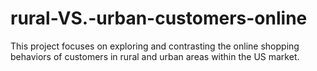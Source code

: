 # rural-VS.-urban-customers-online
This project focuses on exploring and contrasting the online shopping behaviors of customers in rural and urban areas within the US market.
